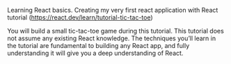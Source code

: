 Learning React basics. 
Creating my very first react application with React tutorial (https://react.dev/learn/tutorial-tic-tac-toe)

You will build a small tic-tac-toe game during this tutorial. This tutorial does not assume any existing React knowledge. The techniques you’ll learn in the tutorial are fundamental to building any React app, and fully understanding it will give you a deep understanding of React.